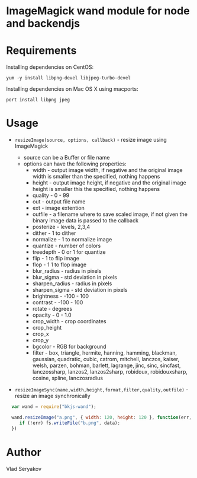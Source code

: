 # ImageMagick wand module for node and backendjs

# Requirements

Installing dependencies on CentOS:

    yum -y install libpng-devel libjpeg-turbo-devel

Installing dependencies on Mac OS X using macports:

    port install libpng jpeg


# Usage

 - `resizeImage(source, options, callback)` - resize image using ImageMagick
   - source can be a Buffer or file name
   - options can have the following properties:
     - width - output image width, if negative and the original image width is smaller than the specified, nothing happens
     - height - output image height, if negative and the original image height is smaller this the specified, nothing happens
     - quality - 0 - 99
     - out - output file name
     - ext - image extention
     - outfile - a filename where to save scaled image, if not given the binary image data is passed to the callback
     - posterize - levels, 2,3,4
     - dither - 1 to dither
     - normalize - 1 to normalize image
     - quantize - number of colors
     - treedepth - 0 or 1 for quantize
     - flip - 1 to flip image
     - flop - 1 1 to flop image
     - blur_radius - radius in pixels
     - blur_sigma - std deviation in pixels
     - sharpen_radius - radius in pixels
     - sharpen_sigma - std deviation in pixels
     - brightness - -100 - 100
     - contrast - -100 - 100
     - rotate - degrees
     - opacity - 0 - 1.0
     - crop_width - crop coordinates
     - crop_height
     - crop_x
     - crop_y
     - bgcolor - RGB for background
     - filter - box, triangle, hermite, hanning, hamming, blackman, gaussian,
                quadratic, cubic, catrom, mitchell, lanczos, kaiser, welsh, parzen,
                bohman, barlett, lagrange, jinc, sinc, sincfast, lanczossharp, lanzos2,
                lanzos2sharp, robidoux, robidouxsharp, cosine, spline, lanczosradius


 - `resizeImageSync(name,width,height,format,filter,quality,outfile)` - resize an image synchronically

```javascript
  var wand = require("bkjs-wand");

  wand.resizeImage("a.png", { width: 120, height: 120 }, function(err, data) {
     if (!err) fs.writeFile("b.png", data);
  })
```

# Author 

Vlad Seryakov

